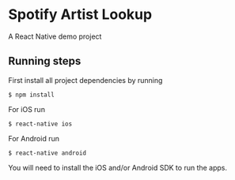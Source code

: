 # Spotify Artist Lookup

A React Native demo project

## Running steps

First install all project dependencies by running

  `$ npm install`
  
  For iOS run
  
  `$ react-native ios`
  
  For Android run
  
  `$ react-native android`

You will need to install the iOS and/or Android SDK to run the apps.
